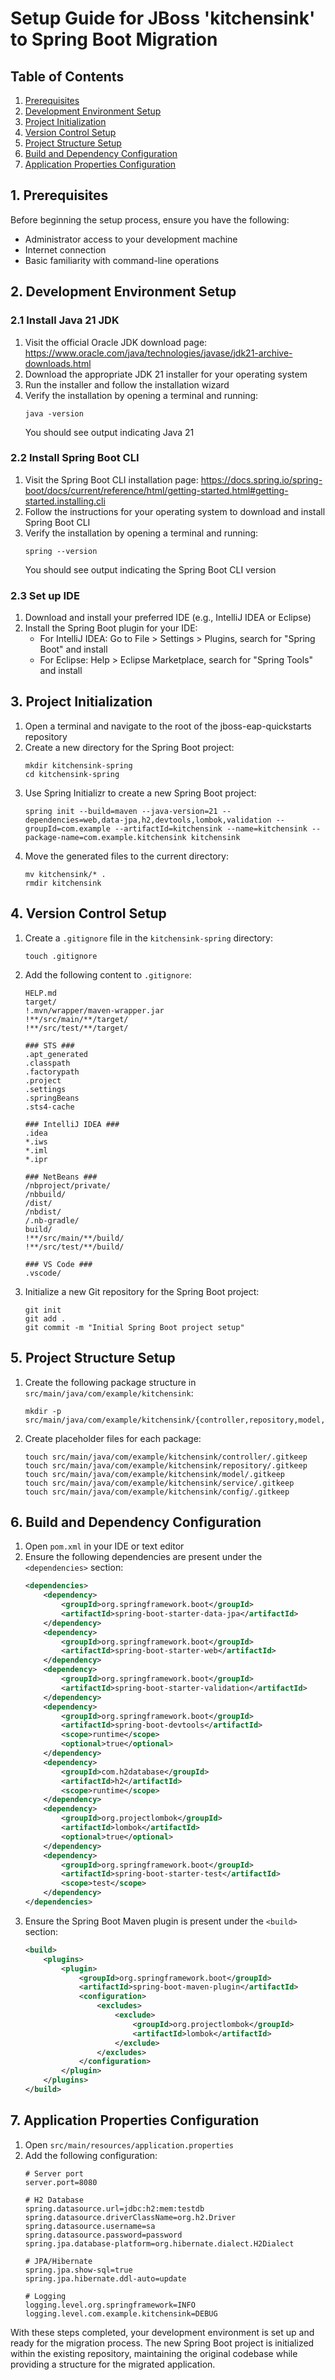 
# Setup Guide for JBoss 'kitchensink' to Spring Boot Migration

## Table of Contents
1. [Prerequisites](#prerequisites)
2. [Development Environment Setup](#development-environment-setup)
3. [Project Initialization](#project-initialization)
4. [Version Control Setup](#version-control-setup)
5. [Project Structure Setup](#project-structure-setup)
6. [Build and Dependency Configuration](#build-and-dependency-configuration)
7. [Application Properties Configuration](#application-properties-configuration)

## 1. Prerequisites <a name="prerequisites"></a>

Before beginning the setup process, ensure you have the following:
- Administrator access to your development machine
- Internet connection
- Basic familiarity with command-line operations

## 2. Development Environment Setup <a name="development-environment-setup"></a>

### 2.1 Install Java 21 JDK

1. Visit the official Oracle JDK download page: https://www.oracle.com/java/technologies/javase/jdk21-archive-downloads.html
2. Download the appropriate JDK 21 installer for your operating system
3. Run the installer and follow the installation wizard
4. Verify the installation by opening a terminal and running:
   ```
   java -version
   ```
   You should see output indicating Java 21

### 2.2 Install Spring Boot CLI

1. Visit the Spring Boot CLI installation page: https://docs.spring.io/spring-boot/docs/current/reference/html/getting-started.html#getting-started.installing.cli
2. Follow the instructions for your operating system to download and install Spring Boot CLI
3. Verify the installation by opening a terminal and running:
   ```
   spring --version
   ```
   You should see output indicating the Spring Boot CLI version

### 2.3 Set up IDE

1. Download and install your preferred IDE (e.g., IntelliJ IDEA or Eclipse)
2. Install the Spring Boot plugin for your IDE:
   - For IntelliJ IDEA: Go to File > Settings > Plugins, search for "Spring Boot" and install
   - For Eclipse: Help > Eclipse Marketplace, search for "Spring Tools" and install

## 3. Project Initialization <a name="project-initialization"></a>

1. Open a terminal and navigate to the root of the jboss-eap-quickstarts repository
2. Create a new directory for the Spring Boot project:
   ```
   mkdir kitchensink-spring
   cd kitchensink-spring
   ```
3. Use Spring Initializr to create a new Spring Boot project:
   ```
   spring init --build=maven --java-version=21 --dependencies=web,data-jpa,h2,devtools,lombok,validation --groupId=com.example --artifactId=kitchensink --name=kitchensink --package-name=com.example.kitchensink kitchensink
   ```
4. Move the generated files to the current directory:
   ```
   mv kitchensink/* .
   rmdir kitchensink
   ```

## 4. Version Control Setup <a name="version-control-setup"></a>

1. Create a `.gitignore` file in the `kitchensink-spring` directory:
   ```
   touch .gitignore
   ```
2. Add the following content to `.gitignore`:
   ```
   HELP.md
   target/
   !.mvn/wrapper/maven-wrapper.jar
   !**/src/main/**/target/
   !**/src/test/**/target/

   ### STS ###
   .apt_generated
   .classpath
   .factorypath
   .project
   .settings
   .springBeans
   .sts4-cache

   ### IntelliJ IDEA ###
   .idea
   *.iws
   *.iml
   *.ipr

   ### NetBeans ###
   /nbproject/private/
   /nbbuild/
   /dist/
   /nbdist/
   /.nb-gradle/
   build/
   !**/src/main/**/build/
   !**/src/test/**/build/

   ### VS Code ###
   .vscode/
   ```
3. Initialize a new Git repository for the Spring Boot project:
   ```
   git init
   git add .
   git commit -m "Initial Spring Boot project setup"
   ```

## 5. Project Structure Setup <a name="project-structure-setup"></a>

1. Create the following package structure in `src/main/java/com/example/kitchensink`:
   ```
   mkdir -p src/main/java/com/example/kitchensink/{controller,repository,model,service,config}
   ```
2. Create placeholder files for each package:
   ```
   touch src/main/java/com/example/kitchensink/controller/.gitkeep
   touch src/main/java/com/example/kitchensink/repository/.gitkeep
   touch src/main/java/com/example/kitchensink/model/.gitkeep
   touch src/main/java/com/example/kitchensink/service/.gitkeep
   touch src/main/java/com/example/kitchensink/config/.gitkeep
   ```

## 6. Build and Dependency Configuration <a name="build-and-dependency-configuration"></a>

1. Open `pom.xml` in your IDE or text editor
2. Ensure the following dependencies are present under the `<dependencies>` section:
   ```xml
   <dependencies>
       <dependency>
           <groupId>org.springframework.boot</groupId>
           <artifactId>spring-boot-starter-data-jpa</artifactId>
       </dependency>
       <dependency>
           <groupId>org.springframework.boot</groupId>
           <artifactId>spring-boot-starter-web</artifactId>
       </dependency>
       <dependency>
           <groupId>org.springframework.boot</groupId>
           <artifactId>spring-boot-starter-validation</artifactId>
       </dependency>
       <dependency>
           <groupId>org.springframework.boot</groupId>
           <artifactId>spring-boot-devtools</artifactId>
           <scope>runtime</scope>
           <optional>true</optional>
       </dependency>
       <dependency>
           <groupId>com.h2database</groupId>
           <artifactId>h2</artifactId>
           <scope>runtime</scope>
       </dependency>
       <dependency>
           <groupId>org.projectlombok</groupId>
           <artifactId>lombok</artifactId>
           <optional>true</optional>
       </dependency>
       <dependency>
           <groupId>org.springframework.boot</groupId>
           <artifactId>spring-boot-starter-test</artifactId>
           <scope>test</scope>
       </dependency>
   </dependencies>
   ```
3. Ensure the Spring Boot Maven plugin is present under the `<build>` section:
   ```xml
   <build>
       <plugins>
           <plugin>
               <groupId>org.springframework.boot</groupId>
               <artifactId>spring-boot-maven-plugin</artifactId>
               <configuration>
                   <excludes>
                       <exclude>
                           <groupId>org.projectlombok</groupId>
                           <artifactId>lombok</artifactId>
                       </exclude>
                   </excludes>
               </configuration>
           </plugin>
       </plugins>
   </build>
   ```

## 7. Application Properties Configuration <a name="application-properties-configuration"></a>

1. Open `src/main/resources/application.properties`
2. Add the following configuration:
   ```
   # Server port
   server.port=8080

   # H2 Database
   spring.datasource.url=jdbc:h2:mem:testdb
   spring.datasource.driverClassName=org.h2.Driver
   spring.datasource.username=sa
   spring.datasource.password=password
   spring.jpa.database-platform=org.hibernate.dialect.H2Dialect

   # JPA/Hibernate
   spring.jpa.show-sql=true
   spring.jpa.hibernate.ddl-auto=update

   # Logging
   logging.level.org.springframework=INFO
   logging.level.com.example.kitchensink=DEBUG
   ```

With these steps completed, your development environment is set up and ready for the migration process. The new Spring Boot project is initialized within the existing repository, maintaining the original codebase while providing a structure for the migrated application.
